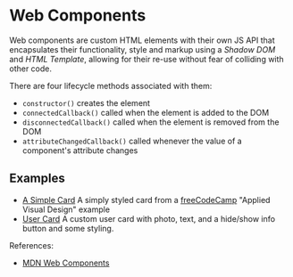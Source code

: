 # Web Components

Web components are custom HTML elements with their own JS API that encapsulates
their functionality, style and markup using a _Shadow DOM_ and _HTML Template_,
allowing for their re-use without fear of colliding with other code.

There are four lifecycle methods associated with them:

- `constructor()` creates the element
- `connectedCallback()` called when the element is added to the DOM
- `disconnectedCallback()` called when the element is removed from the DOM
- `attributeChangedCallback()` called whenever the value of a component's
  attribute changes

## Examples

- [A Simple Card](https://janegca.github.io/examples/web-components/simple-card/simple-card.html)
  A simply styled card from a [freeCodeCamp](https://freecodecamp.org) "Applied
  Visual Design" example
- [User Card](https://janegca.github.io/examples/web-components/user-card/user-card.html)
  A custom user card with photo, text, and a hide/show info button and some
  styling.

References:

- [MDN Web Components](https://developer.mozilla.org/en-US/docs/Web/Web_Components)
